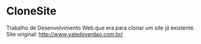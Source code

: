 
# CloneSite
 
Trabalho de Desenvolvimento Web que era para clonar um site já existente. <br>
Site original: http://www.valedoverdao.com.br/
